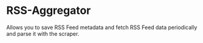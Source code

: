 # RSS-Aggregator
Allows you to save RSS Feed metadata and fetch RSS Feed data periodically and parse it with the scraper.
